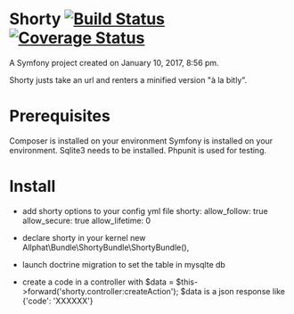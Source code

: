 Shorty  [![Build Status](https://travis-ci.org/allphat/shorty.svg?branch=master)](https://travis-ci.org/allphat/shorty) [![Coverage Status](https://coveralls.io/repos/github/allphat/shorty/badge.svg?branch=master)](https://coveralls.io/github/allphat/shorty?branch=master)
=======

A Symfony project created on January 10, 2017, 8:56 pm.

Shorty justs take an url and renters a minified version "à la bitly".

Prerequisites
==============

Composer is installed on your environment
Symfony is installed on your environment.
Sqlite3 needs to be installed.
Phpunit is used for testing.


Install
=========

- add shorty options to your config yml file
    shorty:
        allow_follow:   true
        allow_secure:   true
        allow_lifetime: 0

- declare  shorty in your kernel new Allphat\Bundle\ShortyBundle\ShortyBundle(),

- launch doctrine migration to set the table in mysqlte db


- create a code in a controller with $data = $this->forward('shorty.controller:createAction');
    $data is a json response like {'code': 'XXXXXX'}

